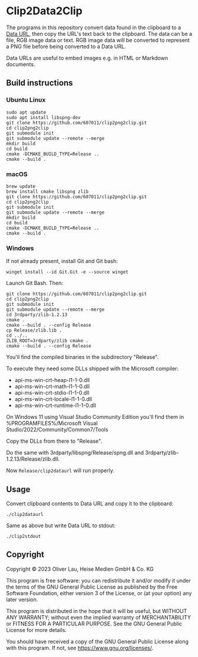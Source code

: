 # Clip2Data2Clip

The programs in this repository convert data found in the clipboard to a [Data URL](https://developer.mozilla.org/en-US/docs/Web/HTTP/Basics_of_HTTP/Data_URLs), then copy the URL's text back to the clipboard. The data can be a file, RGB image data or text. RGB image data will be converted to represent a PNG file before being converted to a Data URL.

Data URLs are useful to embed images e.g. in HTML or Markdown documents.

## Build instructions

### Ubuntu Linux

```
sudo apt update
sudo apt install libspng-dev
git clone https://github.com/607011/clip2png2clip.git
cd clip2png2clip
git submodule init
git submodule update --remote --merge
mkdir build
cd build
cmake -DCMAKE_BUILD_TYPE=Release ..
cmake --build .
```

### macOS

```
brew update
brew install cmake libspng zlib
git clone https://github.com/607011/clip2png2clip.git
cd clip2png2clip
git submodule init
git submodule update --remote --merge
mkdir build
cd build
cmake -DCMAKE_BUILD_TYPE=Release ..
cmake --build .
```

### Windows

If not already present, install Git and Git bash:

```
winget install --id Git.Git -e --source winget
```

Launch Git Bash. Then:

```
git clone https://github.com/607011/clip2png2clip.git
cd clip2png2clip
git submodule init
git submodule update --remote --merge
cd 3rdparty/zlib-1.2.13
cmake .
cmake --build . --config Release
cp Release/zlib.lib .
cd ../..
ZLIB_ROOT=3rdparty/zlib cmake .
cmake --build . --config Release
```

You'll find the compiled binaries in the subdirectory "Release".

To execute they need some DLLs shipped with the Microsoft compiler:

 - api-ms-win-crt-heap-l1-1-0.dll
 - api-ms-win-crt-math-l1-1-0.dll
 - api-ms-win-crt-stdio-l1-1-0.dll
 - api-ms-win-crt-locale-l1-1-0.dll
 - api-ms-win-crt-runtime-l1-1-0.dll

On Windows 11 using Visual Studio Community Edition you'll find them in 
%PROGRAMFILES%/Microsoft Visual Studio/2022/Community/Common7/Tools

Copy the DLLs from there to "Release".

Do the same with 3rdparty/libspng/Release/spng.dll and 3rdparty/zlib-1.2.13/Release/zlib.dll.

Now `Release/clip2dataurl` will run properly.

## Usage

Convert clipboard contents to Data URL and copy it to the clipboard:

```
./clip2dataurl
```

Same as above but write Data URL to stdout:

```
./clip2stdout
```

## Copyright

Copyright ©️ 2023 Oliver Lau, Heise Medien GmbH & Co. KG

This program is free software: you can redistribute it and/or modify
it under the terms of the GNU General Public License as published by
the Free Software Foundation, either version 3 of the License, or
(at your option) any later version.

This program is distributed in the hope that it will be useful,
but WITHOUT ANY WARRANTY; without even the implied warranty of
MERCHANTABILITY or FITNESS FOR A PARTICULAR PURPOSE.  See the
GNU General Public License for more details.

You should have received a copy of the GNU General Public License
along with this program.  If not, see <https://www.gnu.org/licenses/>.
